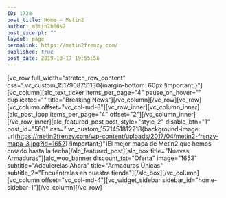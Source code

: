 ```yaml
---
ID: 1728
post_title: Home – Metin2
author: m3tin2b00s2
post_excerpt: ""
layout: page
permalink: https://metin2frenzy.com/
published: true
post_date: 2019-10-17 19:55:56
---
```

[vc_row full_width="stretch_row_content" css=".vc_custom_1517908751130{margin-bottom: 60px !important;}"][vc_column][alc_text_ticker items_per_page="4" pause_on_hover="" duplicated="" title="Breaking News"][/vc_column][/vc_row][vc_row][vc_column offset="vc_col-md-8"][vc_row_inner][vc_column_inner][alc_post_loop items_per_page="4" offset="2"][/vc_column_inner][/vc_row_inner][alc_featured_post post_style="style_2" disable_btn="1" post_id="560" css=".vc_custom_1571451812218{background-image: url(https://metin2frenzy.com/wp-content/uploads/2017/04/metin2-frenzy-mapa-3.jpg?id=1652) !important;}"]El mejor mapa de Metin2 que hemos creado hasta la fecha[/alc_featured_post][alc_box title="Nuevas Armaduras"][alc_woo_banner discount_txt="Oferta" image="1653" subtitle="Adquierelas Ahora" title="Armaduras Únicas" subtitle_2="Encuéntralas en nuestra tienda"][/alc_box][/vc_column][vc_column offset="vc_col-md-4"][vc_widget_sidebar sidebar_id="home-sidebar-1"][/vc_column][/vc_row]